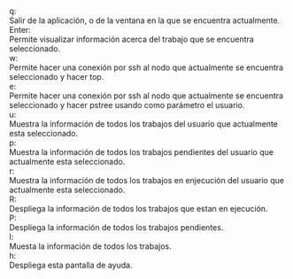 


q:  
	Salir de la aplicación, o de la ventana en la que se encuentra actualmente.  
Enter:  
	Permite visualizar información acerca del trabajo que se encuentra seleccionado.  
w:  
	Permite hacer una conexión por ssh al nodo que actualmente se encuentra seleccionado y hacer top.  
e:  
	Permite hacer una conexión por ssh al nodo que actualmente se encuentra seleccionado y hacer pstree usando como parámetro el usuario.  
u:  
	Muestra la información de todos los trabajos del usuario que actualmente esta seleccionado.  
p:  
	Muestra la información de todos los trabajos pendientes del usuario que actualmente esta seleccionado.  
r:  
	Muestra la información de todos los trabajos en enjecución del usuario que actualmente esta seleccionado.  
R:  
	Despliega la información de todos los trabajos que estan en ejecución.  
P:  
	Despliega la información de todos los trabajos pendientes.  
l:  
	Muesta la información de todos los trabajos.  
h:  
	Despliega esta pantalla de ayuda.  
